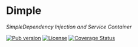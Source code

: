 Dimple
======

*SimpleDependency Injection and Service Container*

[![Pub version](https://img.shields.io/pub/v/dimple.svg)](https://pub.dartlang.org/packages/dimple)
[![License](https://img.shields.io/badge/license-MIT-blue.svg)](https://github.com/Dartiny/dimple/blob/master/LICENSE)
[![Coverage Status](https://coveralls.io/repos/Dartiny/dimple/badge.svg)](https://coveralls.io/r/Dartiny/dimple)